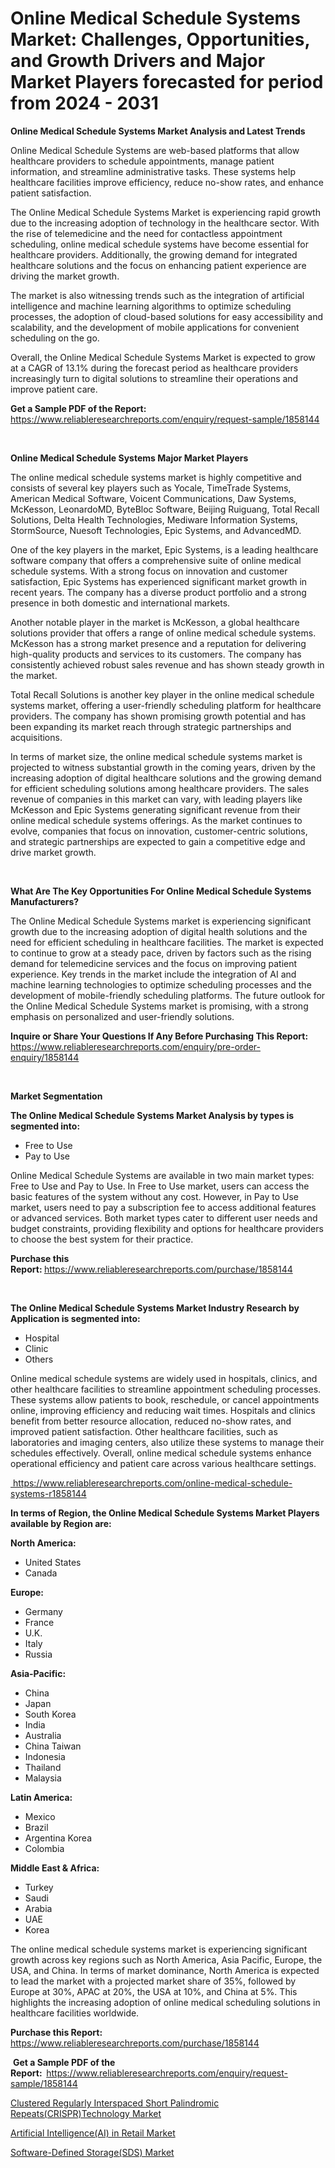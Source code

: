 <p><h1>Online Medical Schedule Systems Market: Challenges, Opportunities, and Growth Drivers and Major Market Players forecasted for period from 2024 - 2031</h1></p><p><strong>Online Medical Schedule Systems Market Analysis and Latest Trends</strong></p>
<p><p>Online Medical Schedule Systems are web-based platforms that allow healthcare providers to schedule appointments, manage patient information, and streamline administrative tasks. These systems help healthcare facilities improve efficiency, reduce no-show rates, and enhance patient satisfaction.</p><p>The Online Medical Schedule Systems Market is experiencing rapid growth due to the increasing adoption of technology in the healthcare sector. With the rise of telemedicine and the need for contactless appointment scheduling, online medical schedule systems have become essential for healthcare providers. Additionally, the growing demand for integrated healthcare solutions and the focus on enhancing patient experience are driving the market growth.</p><p>The market is also witnessing trends such as the integration of artificial intelligence and machine learning algorithms to optimize scheduling processes, the adoption of cloud-based solutions for easy accessibility and scalability, and the development of mobile applications for convenient scheduling on the go.</p><p>Overall, the Online Medical Schedule Systems Market is expected to grow at a CAGR of 13.1% during the forecast period as healthcare providers increasingly turn to digital solutions to streamline their operations and improve patient care.</p></p>
<p><strong>Get a Sample PDF of the Report:&nbsp;</strong> <a href="https://www.reliableresearchreports.com/enquiry/request-sample/1858144">https://www.reliableresearchreports.com/enquiry/request-sample/1858144</a></p>
<p>&nbsp;</p>
<p><strong>Online Medical Schedule Systems Major Market Players</strong></p>
<p><p>The online medical schedule systems market is highly competitive and consists of several key players such as Yocale, TimeTrade Systems, American Medical Software, Voicent Communications, Daw Systems, McKesson, LeonardoMD, ByteBloc Software, Beijing Ruiguang, Total Recall Solutions, Delta Health Technologies, Mediware Information Systems, StormSource, Nuesoft Technologies, Epic Systems, and AdvancedMD.</p><p>One of the key players in the market, Epic Systems, is a leading healthcare software company that offers a comprehensive suite of online medical schedule systems. With a strong focus on innovation and customer satisfaction, Epic Systems has experienced significant market growth in recent years. The company has a diverse product portfolio and a strong presence in both domestic and international markets.</p><p>Another notable player in the market is McKesson, a global healthcare solutions provider that offers a range of online medical schedule systems. McKesson has a strong market presence and a reputation for delivering high-quality products and services to its customers. The company has consistently achieved robust sales revenue and has shown steady growth in the market.</p><p>Total Recall Solutions is another key player in the online medical schedule systems market, offering a user-friendly scheduling platform for healthcare providers. The company has shown promising growth potential and has been expanding its market reach through strategic partnerships and acquisitions.</p><p>In terms of market size, the online medical schedule systems market is projected to witness substantial growth in the coming years, driven by the increasing adoption of digital healthcare solutions and the growing demand for efficient scheduling solutions among healthcare providers. The sales revenue of companies in this market can vary, with leading players like McKesson and Epic Systems generating significant revenue from their online medical schedule systems offerings. As the market continues to evolve, companies that focus on innovation, customer-centric solutions, and strategic partnerships are expected to gain a competitive edge and drive market growth.</p></p>
<p>&nbsp;</p>
<p><strong>What Are The Key Opportunities For Online Medical Schedule Systems Manufacturers?</strong></p>
<p><p>The Online Medical Schedule Systems market is experiencing significant growth due to the increasing adoption of digital health solutions and the need for efficient scheduling in healthcare facilities. The market is expected to continue to grow at a steady pace, driven by factors such as the rising demand for telemedicine services and the focus on improving patient experience. Key trends in the market include the integration of AI and machine learning technologies to optimize scheduling processes and the development of mobile-friendly scheduling platforms. The future outlook for the Online Medical Schedule Systems market is promising, with a strong emphasis on personalized and user-friendly solutions.</p></p>
<p><strong>Inquire or Share Your Questions If Any Before Purchasing This Report:</strong> <a href="https://www.reliableresearchreports.com/enquiry/pre-order-enquiry/1858144">https://www.reliableresearchreports.com/enquiry/pre-order-enquiry/1858144</a></p>
<p>&nbsp;</p>
<p><strong>Market Segmentation</strong></p>
<p><strong>The Online Medical Schedule Systems Market Analysis by types is segmented into:</strong></p>
<p><ul><li>Free to Use</li><li>Pay to Use</li></ul></p>
<p><p>Online Medical Schedule Systems are available in two main market types: Free to Use and Pay to Use. In Free to Use market, users can access the basic features of the system without any cost. However, in Pay to Use market, users need to pay a subscription fee to access additional features or advanced services. Both market types cater to different user needs and budget constraints, providing flexibility and options for healthcare providers to choose the best system for their practice.</p></p>
<p><strong>Purchase this Report:&nbsp;</strong><a href="https://www.reliableresearchreports.com/purchase/1858144">https://www.reliableresearchreports.com/purchase/1858144</a></p>
<p>&nbsp;</p>
<p><strong>The Online Medical Schedule Systems Market Industry Research by Application is segmented into:</strong></p>
<p><ul><li>Hospital</li><li>Clinic</li><li>Others</li></ul></p>
<p><p>Online medical schedule systems are widely used in hospitals, clinics, and other healthcare facilities to streamline appointment scheduling processes. These systems allow patients to book, reschedule, or cancel appointments online, improving efficiency and reducing wait times. Hospitals and clinics benefit from better resource allocation, reduced no-show rates, and improved patient satisfaction. Other healthcare facilities, such as laboratories and imaging centers, also utilize these systems to manage their schedules effectively. Overall, online medical schedule systems enhance operational efficiency and patient care across various healthcare settings.</p></p>
<p><a href="https://www.reliableresearchreports.com/online-medical-schedule-systems-r1858144">&nbsp;https://www.reliableresearchreports.com/online-medical-schedule-systems-r1858144</a></p>
<p><strong>In terms of Region, the Online Medical Schedule Systems Market Players available by Region are:</strong></p>
<p>
    <p> <strong> North America: </strong>
        <ul>
            <li>United States</li>
            <li>Canada</li>
        </ul>
        </p> 
    <p> <strong> Europe: </strong>
        <ul>
            <li>Germany</li>
            <li>France</li>
            <li>U.K.</li>
            <li>Italy</li>
            <li>Russia</li>
        </ul>
        </p> 
    <p> <strong> Asia-Pacific: </strong>
        <ul>
            <li>China</li>
            <li>Japan</li>
            <li>South Korea</li>
            <li>India</li>
            <li>Australia</li>
            <li>China Taiwan</li>
            <li>Indonesia</li>
            <li>Thailand</li>
            <li>Malaysia</li>
        </ul>
        </p> 
    <p> <strong> Latin America: </strong>
        <ul>
            <li>Mexico</li>
            <li>Brazil</li>
            <li>Argentina Korea</li>
            <li>Colombia</li>
        </ul>
        </p> 
    <p> <strong> Middle East & Africa: </strong>
        <ul>
            <li>Turkey</li>
            <li>Saudi</li>
            <li>Arabia</li>
            <li>UAE</li>
            <li>Korea</li>
        </ul>
    </p>
    </p>
<p><p>The online medical schedule systems market is experiencing significant growth across key regions such as North America, Asia Pacific, Europe, the USA, and China. In terms of market dominance, North America is expected to lead the market with a projected market share of 35%, followed by Europe at 30%, APAC at 20%, the USA at 10%, and China at 5%. This highlights the increasing adoption of online medical scheduling solutions in healthcare facilities worldwide.</p></p>
<p><strong>Purchase this Report: </strong><a href="https://www.reliableresearchreports.com/purchase/1858144">https://www.reliableresearchreports.com/purchase/1858144</a></p>
<p>&nbsp;<strong>Get a Sample PDF of the Report:&nbsp;&nbsp;</strong><a href="https://www.reliableresearchreports.com/enquiry/request-sample/1858144">https://www.reliableresearchreports.com/enquiry/request-sample/1858144</a></p>
<p><strong></strong></p>
<p><p><a href="https://github.com/nathandecarvalho/Market-Research-Report-List-4/blob/main/clustered-regularly-interspaced-short-palindromic-repeatscrisprtechnology-market.md">Clustered Regularly Interspaced Short Palindromic Repeats(CRISPR)Technology Market</a></p><p><a href="https://github.com/gdfhhhj/Market-Research-Report-List-5/blob/main/artificial-intelligenceai-in-retail-market.md">Artificial Intelligence(AI) in Retail Market</a></p><p><a href="https://github.com/julyju69/Market-Research-Report-List-4/blob/main/software-defined-storagesds-market.md">Software-Defined Storage(SDS) Market</a></p></p>